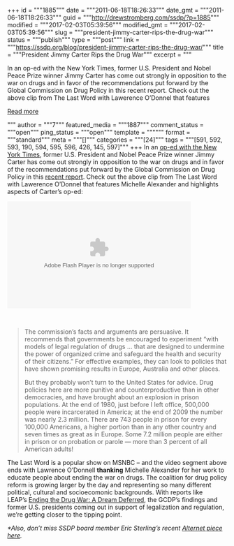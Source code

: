 +++
id = """1885"""
date = """2011-06-18T18:26:33"""
date_gmt = """2011-06-18T18:26:33"""
guid = """http://drewstromberg.com/ssdp/?p=1885"""
modified = """2017-02-03T05:39:56"""
modified_gmt = """2017-02-03T05:39:56"""
slug = """president-jimmy-carter-rips-the-drug-war"""
status = """publish"""
type = """post"""
link = """https://ssdp.org/blog/president-jimmy-carter-rips-the-drug-war/"""
title = """President Jimmy Carter Rips the Drug War"""
excerpt = """<p>In an op-ed with the New York Times, former U.S. President and Nobel Peace Prize winner Jimmy Carter has come out strongly in opposition to the war on drugs and in favor of the recommendations put forward by the Global Commission on Drug Policy in this recent report. Check out the above clip from The Last Word with Lawerence O&#8217;Donnel that features</p>
<div class="h10"></div>
<p><a class="more-link2 flat" href="https://ssdp.org/blog/president-jimmy-carter-rips-the-drug-war/">Read more</a></p>
"""
author = """7"""
featured_media = """1887"""
comment_status = """open"""
ping_status = """open"""
template = """"""
format = """standard"""
meta = """[]"""
categories = """[24]"""
tags = """[591, 592, 593, 190, 594, 595, 596, 426, 145, 597]"""
+++
In an <a href="http://www.nytimes.com/2011/06/17/opinion/17carter.html">op-ed with the New York Times</a>, former U.S. President and Nobel Peace Prize winner Jimmy Carter has come out strongly in opposition to the war on drugs and in favor of the recommendations put forward by the Global Commission on Drug Policy in this <a href="http://ssdp.org/news/blog/real-debate-about-drug-policy">recent report</a>. Check out the above clip from The Last Word with Lawerence O&#8217;Donnel that features Michelle Alexander and highlights aspects of Carter&#8217;s op-ed:



<object id="msnbc598ded" width="420" height="245" classid="clsid:d27cdb6e-ae6d-11cf-96b8-444553540000" codebase="http://download.macromedia.com/pub/shockwave/cabs/flash/swflash.cab#version=6,0,40,0"><param name="data" value="http://www.msnbc.msn.com/id/32545640" /><param name="FlashVars" value="launch=43447624&amp;width=420&amp;height=245" /><param name="allowScriptAccess" value="always" /><param name="allowFullScreen" value="true" /><param name="wmode" value="transparent" /><param name="src" value="http://www.msnbc.msn.com/id/32545640" /><param name="flashvars" value="launch=43447624&amp;width=420&amp;height=245" /><param name="allowfullscreen" value="true" /><embed id="msnbc598ded" width="420" height="245" type="application/x-shockwave-flash" src="http://www.msnbc.msn.com/id/32545640" data="http://www.msnbc.msn.com/id/32545640" FlashVars="launch=43447624&amp;width=420&amp;height=245" allowScriptAccess="always" allowFullScreen="true" wmode="transparent" flashvars="launch=43447624&amp;width=420&amp;height=245" allowfullscreen="true" /></object>



&nbsp;

<blockquote>The commission’s facts and arguments are persuasive. It recommends that governments be encouraged to experiment “with models of legal regulation of drugs &#8230; that are designed to undermine the power of organized crime and safeguard the health and security of their citizens.” For effective examples, they can look to policies that have shown promising results in Europe, Australia and other places.



But they probably won’t turn to the United States for advice. Drug policies here are more punitive and counterproductive than in other democracies, and have brought about an explosion in prison populations. At the end of 1980, just before I left office, 500,000 people were incarcerated in America; at the end of 2009 the number was nearly 2.3 million. There are 743 people in prison for every 100,000 Americans, a higher portion than in any other country and seven times as great as in Europe. Some 7.2 million people are either in prison or on probation or parole — more than 3 percent of all American adults!</blockquote>

The Last Word is a popular show on MSNBC &#8211; and the video segment above ends with Lawrence O&#8217;Donnell <strong>thanking</strong> Michelle Alexander for her work to educate people about ending the war on drugs. The coalition for drug policy reform is growing larger by the day and representing so many different political, cultural and socioecomonic backgrounds. With reports like LEAP&#8217;s <a title="LEAP" href="http://www.leap.cc/40years/" target="_blank">Ending the Drug War: A Dream Deferred</a>, the GCDP&#8217;s findings and former U.S. presidents coming out in support of legalization and regulation, we&#8217;re getting closer to the tipping point.



<em>*Also, don&#8217;t miss SSDP board member Eric Sterling&#8217;s recent <a href="http://www.alternet.org/drugs/151306/40_years_of_drug_war_hasn%27t_worked%3B_%22time_for_a_change%2C%22_says_9-year_veteran" target="_blank">Alternet piece here</a>.</em>
